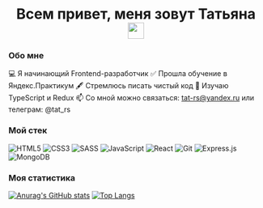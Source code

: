 <h1 align="center">Всем привет, меня зовут Татьяна 
<img src="https://github.com/blackcater/blackcater/raw/main/images/Hi.gif" height="32"/></h1>

### Обо мне

💻 Я начинающий Frontend-разработчик
✅ Прошла обучение в Яндекс.Практикум
🖋 Стремлюсь писать чистый код
📖 Изучаю TypeScript и Redux
📫 Со мной можно связаться: tat-rs@yandex.ru или телеграм: @tat_rs

### Мой стек

![HTML5](https://img.shields.io/badge/html5-%23E34F26.svg?style=for-the-badge&logo=html5&logoColor=white&for-the-badgeColor=black)  ![CSS3](https://img.shields.io/badge/css3-%231572B6.svg?style=for-the-badge&logo=css3&logoColor=white)  ![SASS](https://img.shields.io/badge/SASS-hotpink.svg?style=for-the-badge&logo=SASS&logoColor=white)  ![JavaScript](https://img.shields.io/badge/javascript-%23323330.svg?style=for-the-badge&logo=javascript&logoColor=%23F7DF1E)  ![React](https://img.shields.io/badge/react-%2320232a.svg?style=for-the-badge&logo=react&logoColor=%2361DAFB) 	![Git](https://img.shields.io/badge/git-%23F05033.svg?style=for-the-badge&logo=git&logoColor=white)  ![Express.js](https://img.shields.io/badge/express.js-%23404d59.svg?style=for-the-badge&logo=express&logoColor=%2361DAFB)  ![MongoDB](https://img.shields.io/badge/MongoDB-%234ea94b.svg?style=for-the-badge&logo=mongodb&logoColor=white)

### Моя статистика

[![Anurag's GitHub stats](https://github-readme-stats.vercel.app/api?username=tat-rs&theme=highcontrast&show_icons=true)](https://github.com/tat-rs/github-readme-stats) [![Top Langs](https://github-readme-stats.vercel.app/api/top-langs/?username=tat-rs&layout=compact&theme=highcontrast&show_icons=true)](https://github.com/tat-rs/github-readme-stats)